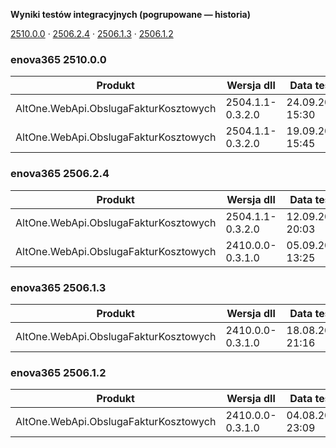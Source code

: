 **Wyniki testów integracyjnych (pogrupowane — historia)**

[2510.0.0](#enova365-251000) · [2506.2.4](#enova365-250624) · [2506.1.3](#enova365-250613) · [2506.1.2](#enova365-250612)

### enova365 2510.0.0

| Produkt                               | Wersja dll       | Data testu       | Status |
|---------------------------------------|------------------|------------------|--------|
| AltOne.WebApi.ObslugaFakturKosztowych | 2504.1.1-0.3.2.0 | 24.09.2025 15:30 | ✅      |
| AltOne.WebApi.ObslugaFakturKosztowych | 2504.1.1-0.3.2.0 | 19.09.2025 15:45 | ❌      |

### enova365 2506.2.4

| Produkt                               | Wersja dll       | Data testu       | Status |
|---------------------------------------|------------------|------------------|--------|
| AltOne.WebApi.ObslugaFakturKosztowych | 2504.1.1-0.3.2.0 | 12.09.2025 20:03 | ✅      |
| AltOne.WebApi.ObslugaFakturKosztowych | 2410.0.0-0.3.1.0 | 05.09.2025 13:25 | ✅      |

### enova365 2506.1.3

| Produkt                               | Wersja dll       | Data testu       | Status |
|---------------------------------------|------------------|------------------|--------|
| AltOne.WebApi.ObslugaFakturKosztowych | 2410.0.0-0.3.1.0 | 18.08.2025 21:16 | ✅      |

### enova365 2506.1.2

| Produkt                               | Wersja dll       | Data testu       | Status |
|---------------------------------------|------------------|------------------|--------|
| AltOne.WebApi.ObslugaFakturKosztowych | 2410.0.0-0.3.1.0 | 04.08.2025 23:09 | ✅      |

